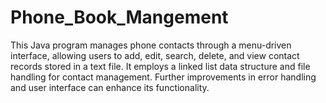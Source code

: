 # Phone_Book_Mangement
This Java program manages phone contacts through a menu-driven interface, allowing users to add, edit, search, delete, and view contact records stored in a text file. It employs a linked list data structure and file handling for contact management. Further improvements in error handling and user interface can enhance its functionality.
